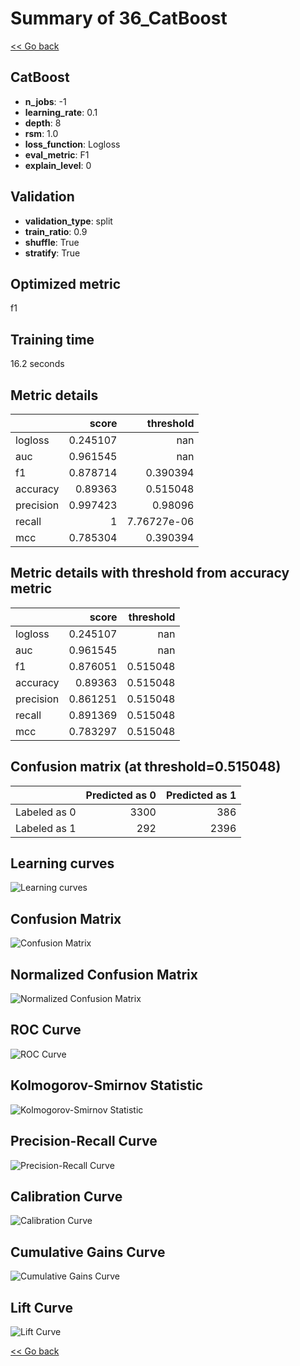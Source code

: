 # Summary of 36_CatBoost

[<< Go back](../README.md)


## CatBoost
- **n_jobs**: -1
- **learning_rate**: 0.1
- **depth**: 8
- **rsm**: 1.0
- **loss_function**: Logloss
- **eval_metric**: F1
- **explain_level**: 0

## Validation
 - **validation_type**: split
 - **train_ratio**: 0.9
 - **shuffle**: True
 - **stratify**: True

## Optimized metric
f1

## Training time

16.2 seconds

## Metric details
|           |    score |     threshold |
|:----------|---------:|--------------:|
| logloss   | 0.245107 | nan           |
| auc       | 0.961545 | nan           |
| f1        | 0.878714 |   0.390394    |
| accuracy  | 0.89363  |   0.515048    |
| precision | 0.997423 |   0.98096     |
| recall    | 1        |   7.76727e-06 |
| mcc       | 0.785304 |   0.390394    |


## Metric details with threshold from accuracy metric
|           |    score |   threshold |
|:----------|---------:|------------:|
| logloss   | 0.245107 |  nan        |
| auc       | 0.961545 |  nan        |
| f1        | 0.876051 |    0.515048 |
| accuracy  | 0.89363  |    0.515048 |
| precision | 0.861251 |    0.515048 |
| recall    | 0.891369 |    0.515048 |
| mcc       | 0.783297 |    0.515048 |


## Confusion matrix (at threshold=0.515048)
|              |   Predicted as 0 |   Predicted as 1 |
|:-------------|-----------------:|-----------------:|
| Labeled as 0 |             3300 |              386 |
| Labeled as 1 |              292 |             2396 |

## Learning curves
![Learning curves](learning_curves.png)
## Confusion Matrix

![Confusion Matrix](confusion_matrix.png)


## Normalized Confusion Matrix

![Normalized Confusion Matrix](confusion_matrix_normalized.png)


## ROC Curve

![ROC Curve](roc_curve.png)


## Kolmogorov-Smirnov Statistic

![Kolmogorov-Smirnov Statistic](ks_statistic.png)


## Precision-Recall Curve

![Precision-Recall Curve](precision_recall_curve.png)


## Calibration Curve

![Calibration Curve](calibration_curve_curve.png)


## Cumulative Gains Curve

![Cumulative Gains Curve](cumulative_gains_curve.png)


## Lift Curve

![Lift Curve](lift_curve.png)



[<< Go back](../README.md)
